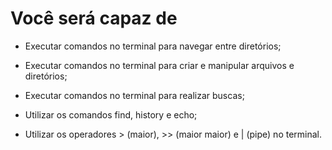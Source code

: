 # Você será capaz de

- Executar comandos no terminal para navegar entre diretórios;

- Executar comandos no terminal para criar e manipular arquivos e diretórios;

- Executar comandos no terminal para realizar buscas;

- Utilizar os comandos find, history e echo;

- Utilizar os operadores > (maior), >> (maior maior) e | (pipe) no terminal.
